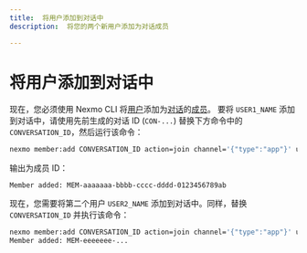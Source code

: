 ```yaml
---
title:  将用户添加到对话中
description:  将您的两个新用户添加为对话成员

---
```


将用户添加到对话中
=========

现在，您必须使用 Nexmo CLI 将[用户](/conversation/concepts/user)添加为[对话](/conversation/concepts/conversation)的[成员](/conversation/concepts/member)。
要将 `USER1_NAME` 添加到对话中，请使用先前生成的对话 ID (`CON-...`) 替换下方命令中的 `CONVERSATION_ID`，然后运行该命令：

```sh
nexmo member:add CONVERSATION_ID action=join channel='{"type":"app"}' user_name=USER1_NAME
```

输出为成员 ID：

    Member added: MEM-aaaaaaa-bbbb-cccc-dddd-0123456789ab

现在，您需要将第二个用户 `USER2_NAME` 添加到对话中。同样，替换 `CONVERSATION_ID` 并执行该命令：

```sh
nexmo member:add CONVERSATION_ID action=join channel='{"type":"app"}' user_name=USER2_NAME
Member added: MEM-eeeeeee-...
```


